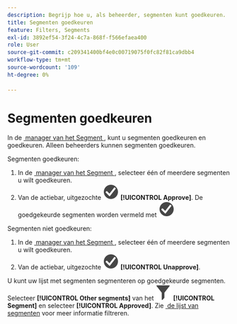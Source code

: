 ```yaml
---
description: Begrijp hoe u, als beheerder, segmenten kunt goedkeuren.
title: Segmenten goedkeuren
feature: Filters, Segments
exl-id: 3892ef54-3f24-4c7a-868f-f566efaea400
role: User
source-git-commit: c209341400bf4e0c00719075f0fc82f81ca9dbb4
workflow-type: tm+mt
source-wordcount: '109'
ht-degree: 0%

---
```


# Segmenten goedkeuren

In de [&#x200B; manager van het Segment &#x200B;](seg-manage.md), kunt u segmenten goedkeuren en goedkeuren. Alleen beheerders kunnen segmenten goedkeuren.

Segmenten goedkeuren:

1. In de [&#x200B; manager van het Segment &#x200B;](seg-manage.md), selecteer één of meerdere segmenten u wilt goedkeuren.
1. Van de actiebar, uitgezochte ![&#x200B; CheckmarkCircle &#x200B;](/help/assets/icons/CheckmarkCircle.svg) **[!UICONTROL Approve]**. De goedgekeurde segmenten worden vermeld met ![&#x200B; CheckmarkCircle &#x200B;](/help/assets/icons/CheckmarkCircle.svg)

Segmenten niet goedkeuren:

1. In de [&#x200B; manager van het Segment &#x200B;](seg-manage.md), selecteer één of meerdere segmenten u wilt goedkeuren.
1. Van de actiebar, uitgezochte ![&#x200B; CheckmarkCircle &#x200B;](/help/assets/icons/CheckmarkCircle.svg) **[!UICONTROL Unapprove]**.


U kunt uw lijst met segmenten segmenteren op goedgekeurde segmenten. Selecteer **[!UICONTROL Other segments]** van het ![&#x200B; paneel van het Segment &#x200B;](/help/assets/icons/Filter.svg) **[!UICONTROL Segment]** en selecteer **[!UICONTROL Approved]**. Zie [&#x200B; de lijst van segmenten &#x200B;](/help/components/segments/seg-filter.md) voor meer informatie filtreren.
